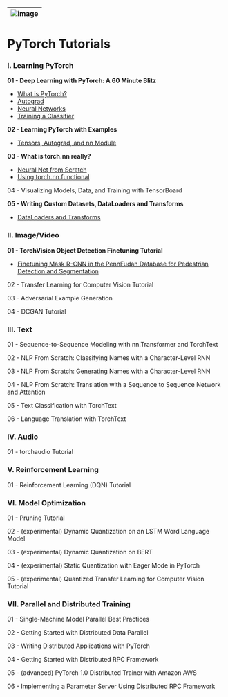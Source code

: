|![image](https://github.com/Royal-526/PyTorch-Tutorials/blob/master/pytorch.png)|
|---|

# PyTorch Tutorials


### I. Learning PyTorch

<b>01 - Deep Learning with PyTorch: A 60 Minute Blitz</b><br>
- [What is PyTorch?]()
- [Autograd]()
- [Neural Networks]()
- [Training a Classifier]()

<b>02 - Learning PyTorch with Examples</b><br>
- [Tensors, Autograd, and nn Module]()

<b>03 - What is torch.nn really?</b><br>
- [Neural Net from Scratch]()
- [Using torch.nn.functional]()

04 - Visualizing Models, Data, and Training with TensorBoard

<b>05 - Writing Custom Datasets, DataLoaders and Transforms</b><br>
- [DataLoaders and Transforms]()


### II. Image/Video

<b>01 - TorchVision Object Detection Finetuning Tutorial</b><br>
- [Finetuning Mask R-CNN in the PennFudan Database for Pedestrian Detection and Segmentation]()

02 - Transfer Learning for Computer Vision Tutorial

03 - Adversarial Example Generation

04 - DCGAN Tutorial


### III. Text

01 - Sequence-to-Sequence Modeling with nn.Transformer and TorchText

02 - NLP From Scratch: Classifying Names with a Character-Level RNN

03 - NLP From Scratch: Generating Names with a Character-Level RNN

04 - NLP From Scratch: Translation with a Sequence to Sequence Network and Attention

05 - Text Classification with TorchText

06 - Language Translation with TorchText


### IV. Audio

01 - torchaudio Tutorial


### V. Reinforcement Learning

01 - Reinforcement Learning (DQN) Tutorial


### VI. Model Optimization

01 - Pruning Tutorial

02 - (experimental) Dynamic Quantization on an LSTM Word Language Model

03 - (experimental) Dynamic Quantization on BERT

04 - (experimental) Static Quantization with Eager Mode in PyTorch

05 - (experimental) Quantized Transfer Learning for Computer Vision Tutorial


### VII. Parallel and Distributed Training

01 - Single-Machine Model Parallel Best Practices

02 - Getting Started with Distributed Data Parallel

03 - Writing Distributed Applications with PyTorch

04 - Getting Started with Distributed RPC Framework

05 - (advanced) PyTorch 1.0 Distributed Trainer with Amazon AWS

06 - Implementing a Parameter Server Using Distributed RPC Framework



